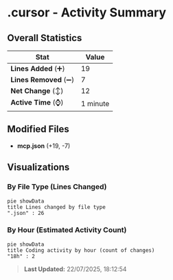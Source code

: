 # .cursor - Activity Summary 

## Overall Statistics

| Stat                   | Value                                                             |
| ---------------------- | ----------------------------------------------------------------- |
| **Lines Added** (➕)   | 19                                          |
| **Lines Removed** (➖) | 7                                        |
| **Net Change** (↕)    | 12                |
| **Active Time** (⌚)   | 1 minute |


## Modified Files
- **mcp.json** (+19, -7)

## Visualizations

### By File Type (Lines Changed)

```mermaid
pie showData
title Lines changed by file type
".json" : 26
```

### By Hour (Estimated Activity Count)

```mermaid
pie showData
title Coding activity by hour (count of changes)
"18h" : 2
```


> **Last Updated:** 22/07/2025, 18:12:54
